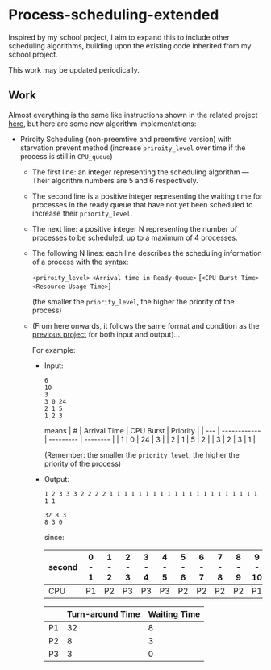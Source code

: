 # Process-scheduling-extended
Inspired by my school project, I aim to expand this to include other scheduling algorithms, building upon the existing code inherited from my school project.

This work may be updated periodically.
## Work
Almost everything is the same like instructions shown in the related project [here][ref1],
but here are some new algorithm implementations:
- Priroity Scheduling (non-preemtive and preemtive version) with starvation prevent method (increase `priroity_level` over time if the process is still in `CPU_queue`)

	- The first line: an integer representing the scheduling algorithm — Their algorithm numbers are 5 and 6 respectively.
	- The second line is a positive integer representing the waiting time for processes in the ready queue that have not yet been scheduled to increase their `priority_level`.
	- The next line: a positive integer N representing the number of processes to be scheduled, up to a maximum of 4 processes. 
	- The following N lines: each line describes the scheduling information of a process with the syntax:
  
        `<priroity_level>` `<Arrival time in Ready Queue>` [`<CPU Burst Time>` `<Resource Usage Time>`]
        
      (the smaller  the `priority_level`, the higher the priority of the process)
  	-  (From here onwards, it follows the same format and condition as the [previous project][ref1] for both input and output)...
	
	 	For example:

  	   -  Input:
          ```
          6
          10
          3
          3 0 24
          2 1 5
          1 2 3 
          ```
          
          means
          | #   | Arrival Time | CPU Burst | Priority |
          | --- | ------------ | --------- | -------- |
          | 1   | 0            | 24        | 3        |
          | 2   | 1            | 5         | 2        |
          | 3   | 2            | 3         | 1        |
          
          (Remember: the smaller  the `priority_level`, the higher the priority of the process)

       -  Output:
            ```
            1 2 3 3 3 2 2 2 2 1 1 1 1 1 1 1 1 1 1 1 1 1 1 1 1 1 1 1 1 1 1 1 

            32 8 3 
            8 3 0 
            ```

          since:

          | second | 0 - 1 | 1 - 2 | 2 - 3 | 3 - 4 | 4 - 5 | 5 - 6 | 6 - 7 | 7 - 8 | 8 - 9 | 9 - 10 | 10 - 11 | 11 - 12 | 12 - 13 | 13 - 14 | 14 - 15 | 15 - 16 | 16 - 17 | 17 - 18 | 18 - 19 | 19 - 20 | 20 - 21 | 21 - 22 | 22 - 23 | 23 - 24 | 24 - 25 | 25 - 26 | 26 - 27 | 27 - 28 | 28 - 29 | 29 - 30 | 30 - 31 | 31 - 32 |
          | ------ | ------ | ----- | ----- | ----- | ----- | ----- | ----- | ----- | ----- | ------ | ------- | ------- | ------- | ------- | ------- | ------- | ------- | ------- | ------- | ------- | ------- | ------- | ------- | ------- | ------- | ------- | ------- | ------- | ------- | ------- | ------- | ------- |
          | CPU    | P1     | P2    | P3    | P3    | P3    | P2    | P2    | P2    | P2    | P1     | P1      | P1      | P1      | P1      | P1      | P1      | P1      | P1      | P1      | P1      | P1      | P1      | P1      | P1      | P1      | P1      | P1      | P1      | P1      | P1      | P1      | P1      |

          |    | Turn-around Time | Waiting Time |
          | -- | ---------------- | ------------ |
          | P1 | 32               | 8            |
          | P2 | 8                | 3            |
          | P3 | 3                | 0            |


[ref1]: https://github.com/m0nters/-OS-Process-scheduling-HCMUS 
